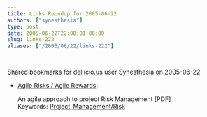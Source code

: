```yaml
---
title: Links Roundup for 2005-06-22
authors: ["synesthesia"]
type: post
date: 2005-06-22T22:00:01+00:00
slug: links-222 
aliases: ["/2005/06/22/links-222"]

---
```

Shared bookmarks for [del.icio.us][1] user  [Synesthesia][2] on 2005-06-22

  * [Agile Risks / Agile Rewards][3]:
  
    An agile approach to project Risk Management [PDF]   
    Keywords: [Project_Management/Risk][4]

 [1]: https://del.icio.us/
 [2]: https://del.icio.us/synesthesia
 [3]: https://www.newproductdynamics.com/Publications/SoftwareDevel0405.pdf "https://www.newproductdynamics.com/Publications/SoftwareDevel0405.pdf"
 [4]: https://del.icio.us/synesthesia/Project_Management/Risk